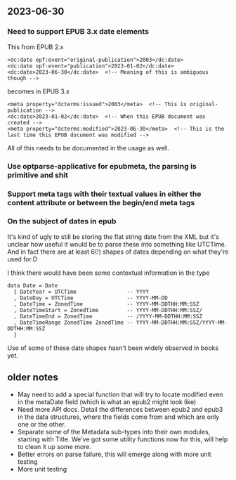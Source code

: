 ## 2023-06-30

### Need to support EPUB 3.x date elements

This from EPUB 2.x

    <dc:date opf:event="original-publication">2003</dc:date>
    <dc:date opf:event="publication">2023-01-02</dc:date>
    <dc:date>2023-06-30</dc:date>  <!-- Meaning of this is ambiguous though -->

becomes in EPUB 3.x

    <meta property="dcterms:issued">2003</meta>  <!-- This is original-publication -->
    <dc:date>2023-01-02</dc:date>  <!-- When this EPUB document was created -->
    <meta property="dcterms:modified">2023-06-30</meta>  <!-- This is the last time this EPUB document was modified -->

All of this needs to be documented in the usage as well.

### Use optparse-applicative for epubmeta, the parsing is primitive and shit

### Support meta tags with their textual values in either the content attribute or between the begin/end meta tags

### On the subject of dates in epub

It's kind of ugly to still be storing the flat string date from the XML but
it's unclear how useful it would be to parse these into something like UTCTime.
And in fact there are at least 6(!) shapes of dates depending on what they're
used for.D

I think there would have been some contextual information in the type

    data Date = Date
      { DateYear = UTCTime                -- YYYY
      , DateDay = UTCTime                 -- YYYY-MM-DD
      , DateTime = ZonedTime              -- YYYY-MM-DDTHH:MM:SSZ
      , DateTimeStart = ZonedTime         -- YYYY-MM-DDTHH:MM:SSZ/
      , DateTimeEnd = ZonedTime           -- /YYYY-MM-DDTHH:MM:SSZ
      , DateTimeRange ZonedTime ZonedTime -- YYYY-MM-DDTHH:MM:SSZ/YYYY-MM-DDTHH:MM:SSZ
      }

Use of some of these date shapes hasn't been widely observed in books yet.


## older notes

- May need to add a special function that will try to locate modified
  even in the metaDate field (which is what an epub2 might look like)
- Need more API docs. Detail the differences between epub2 and
  epub3 in the data structures, where the fields come from and which
  are only one or the other.
- Separate some of the Metadata sub-types into their own modules,
  starting with Title. We've got some utility functions now for this,
  will help to clean it up some more.
- Better errors on parse failure, this will emerge along with more unit testing
- More unit testing
